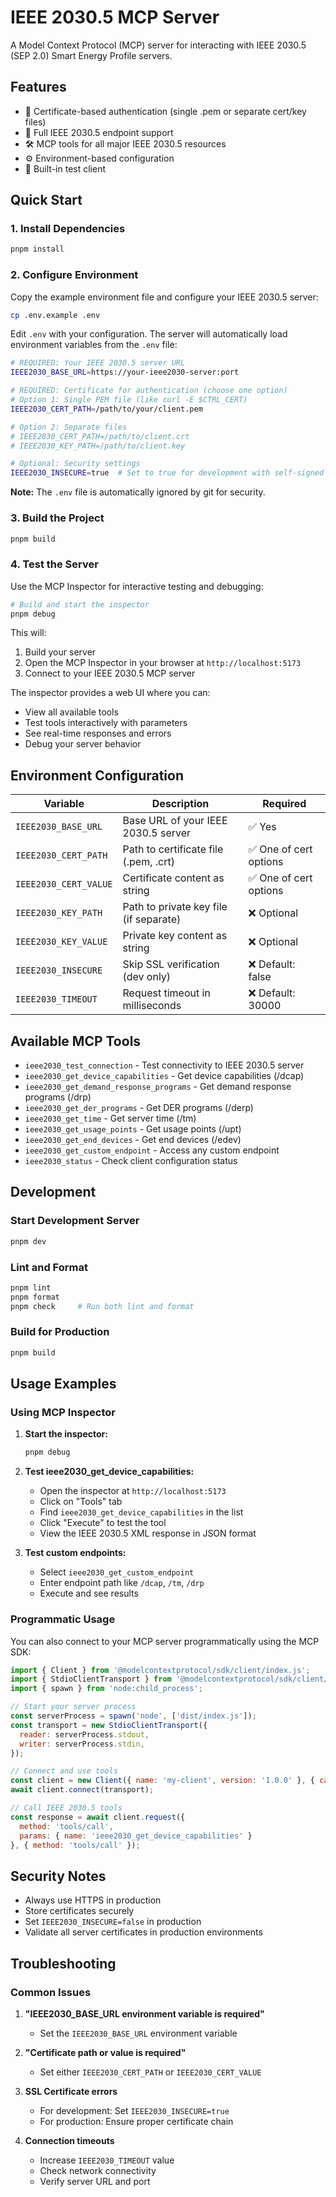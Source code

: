 # IEEE 2030.5 MCP Server

A Model Context Protocol (MCP) server for interacting with IEEE 2030.5 (SEP 2.0) Smart Energy Profile servers.

## Features

- 🔐 Certificate-based authentication (single .pem or separate cert/key files)
- 📡 Full IEEE 2030.5 endpoint support
- 🛠️ MCP tools for all major IEEE 2030.5 resources
- ⚙️ Environment-based configuration
- 🧪 Built-in test client

## Quick Start

### 1. Install Dependencies

```bash
pnpm install
```

### 2. Configure Environment

Copy the example environment file and configure your IEEE 2030.5 server:

```bash
cp .env.example .env
```

Edit `.env` with your configuration. The server will automatically load environment variables from the `.env` file:

```bash
# REQUIRED: Your IEEE 2030.5 server URL
IEEE2030_BASE_URL=https://your-ieee2030-server:port

# REQUIRED: Certificate for authentication (choose one option)
# Option 1: Single PEM file (like curl -E $CTRL_CERT)
IEEE2030_CERT_PATH=/path/to/your/client.pem

# Option 2: Separate files
# IEEE2030_CERT_PATH=/path/to/client.crt
# IEEE2030_KEY_PATH=/path/to/client.key

# Optional: Security settings
IEEE2030_INSECURE=true  # Set to true for development with self-signed certs
```

**Note:** The `.env` file is automatically ignored by git for security.

### 3. Build the Project

```bash
pnpm build
```

### 4. Test the Server

Use the MCP Inspector for interactive testing and debugging:

```bash
# Build and start the inspector
pnpm debug
```

This will:
1. Build your server
2. Open the MCP Inspector in your browser at `http://localhost:5173`
3. Connect to your IEEE 2030.5 MCP server

The inspector provides a web UI where you can:
- View all available tools
- Test tools interactively with parameters
- See real-time responses and errors
- Debug your server behavior

## Environment Configuration

| Variable | Description | Required |
|----------|-------------|----------|
| `IEEE2030_BASE_URL` | Base URL of your IEEE 2030.5 server | ✅ Yes |
| `IEEE2030_CERT_PATH` | Path to certificate file (.pem, .crt) | ✅ One of cert options |
| `IEEE2030_CERT_VALUE` | Certificate content as string | ✅ One of cert options |
| `IEEE2030_KEY_PATH` | Path to private key file (if separate) | ❌ Optional |
| `IEEE2030_KEY_VALUE` | Private key content as string | ❌ Optional |
| `IEEE2030_INSECURE` | Skip SSL verification (dev only) | ❌ Default: false |
| `IEEE2030_TIMEOUT` | Request timeout in milliseconds | ❌ Default: 30000 |

## Available MCP Tools

- `ieee2030_test_connection` - Test connectivity to IEEE 2030.5 server
- `ieee2030_get_device_capabilities` - Get device capabilities (/dcap)
- `ieee2030_get_demand_response_programs` - Get demand response programs (/drp)
- `ieee2030_get_der_programs` - Get DER programs (/derp)
- `ieee2030_get_time` - Get server time (/tm)
- `ieee2030_get_usage_points` - Get usage points (/upt)
- `ieee2030_get_end_devices` - Get end devices (/edev)
- `ieee2030_get_custom_endpoint` - Access any custom endpoint
- `ieee2030_status` - Check client configuration status

## Development

### Start Development Server

```bash
pnpm dev
```

### Lint and Format

```bash
pnpm lint
pnpm format
pnpm check     # Run both lint and format
```

### Build for Production

```bash
pnpm build
```

## Usage Examples

### Using MCP Inspector

1. **Start the inspector:**
   ```bash
   pnpm debug
   ```

2. **Test ieee2030_get_device_capabilities:**
   - Open the inspector at `http://localhost:5173`
   - Click on "Tools" tab
   - Find `ieee2030_get_device_capabilities` in the list
   - Click "Execute" to test the tool
   - View the IEEE 2030.5 XML response in JSON format

3. **Test custom endpoints:**
   - Select `ieee2030_get_custom_endpoint`
   - Enter endpoint path like `/dcap`, `/tm`, `/drp`
   - Execute and see results

### Programmatic Usage

You can also connect to your MCP server programmatically using the MCP SDK:

```javascript
import { Client } from '@modelcontextprotocol/sdk/client/index.js';
import { StdioClientTransport } from '@modelcontextprotocol/sdk/client/stdio.js';
import { spawn } from 'node:child_process';

// Start your server process
const serverProcess = spawn('node', ['dist/index.js']);
const transport = new StdioClientTransport({
  reader: serverProcess.stdout,
  writer: serverProcess.stdin,
});

// Connect and use tools
const client = new Client({ name: 'my-client', version: '1.0.0' }, { capabilities: {} });
await client.connect(transport);

// Call IEEE 2030.5 tools
const response = await client.request({
  method: 'tools/call',
  params: { name: 'ieee2030_get_device_capabilities' }
}, { method: 'tools/call' });
```

## Security Notes

- Always use HTTPS in production
- Store certificates securely
- Set `IEEE2030_INSECURE=false` in production
- Validate all server certificates in production environments

## Troubleshooting

### Common Issues

1. **"IEEE2030_BASE_URL environment variable is required"**
   - Set the `IEEE2030_BASE_URL` environment variable

2. **"Certificate path or value is required"**
   - Set either `IEEE2030_CERT_PATH` or `IEEE2030_CERT_VALUE`

3. **SSL Certificate errors**
   - For development: Set `IEEE2030_INSECURE=true`
   - For production: Ensure proper certificate chain

4. **Connection timeouts**
   - Increase `IEEE2030_TIMEOUT` value
   - Check network connectivity
   - Verify server URL and port
